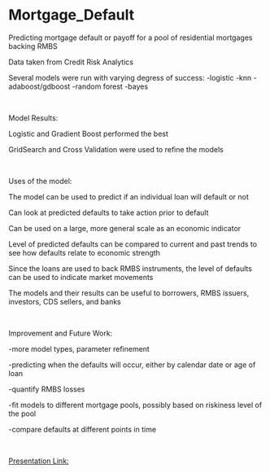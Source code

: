 # Mortgage_Default
Predicting mortgage default or payoff for a pool of residential mortgages backing RMBS

Data taken from Credit Risk Analytics

Several models were run with varying degress of success:
-logistic
-knn
-adaboost/gdboost
-random forest
-bayes
 
<br/>

Model Results:

Logistic and Gradient Boost performed the best

GridSearch and Cross Validation were used to refine the models


<br/>


Uses of the model:

The model can be used to predict if an individual loan will default or not

Can look at predicted defaults to take action prior to default

Can be used on a large, more general scale as an economic indicator 

Level of predicted defaults can be compared to current and past trends to see how defaults relate to economic strength

Since the loans are used to back RMBS instruments, the level of defaults can be used to indicate market movements

The models and their results can be useful to borrowers, RMBS issuers, investors, CDS sellers, and banks

<br/>


Improvement and Future Work:

-more model types, parameter refinement

-predicting when the defaults will occur, either by calendar date or age of loan

-quantify RMBS losses

-fit models to different mortgage pools, possibly based on riskiness level of the pool

-compare defaults at different points in time

<br/>

[Presentation Link:](https://docs.google.com/presentation/d/1a-9wMw5KUwp8GefvMEl7rxn2zLcpRgAu-kHpclk_ra8/edit?usp=sharing)


